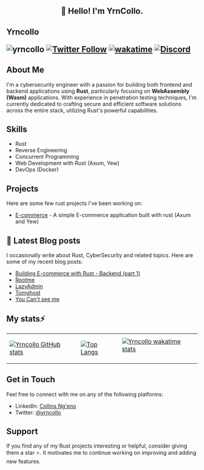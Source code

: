 <h2 align="center">👋 Hello! I'm YrnCollo.</h2>

## Yrncollo <p align="left"> <img src="https://komarev.com/ghpvc/?username=yrncollo" alt="yrncollo"/> [![Twitter Follow](https://img.shields.io/twitter/follow/Yrn_Collo?color=Yellow&label=%40YrnCollo&logoColor=blueviolet&style=social)](https://twitter.com/Yrn_Collo) [![wakatime](https://wakatime.com/badge/user/29b6af22-e962-46be-ba76-90205ebd51af.svg)](https://wakatime.com/@29b6af22-e962-46be-ba76-90205ebd51af) [![Discord](https://img.shields.io/discord/950481728068263976?color=blueviolet&logo=Discord&style=plastic)](https://discord.gg/4rYWA4HbJd)</p>
## About Me

I'm a cybersecurity engineer with a passion for building both frontend and backend applications using **Rust**, particularly focusing on **WebAssembly (Wasm)** applications. With experience in penetration testing techniques, I'm currently dedicated to crafting secure and efficient software solutions across the entire stack, utilizing Rust's powerful capabilities.

## Skills

- Rust
- Reverse Engineering
- Concurrent Programming
- Web Development with Rust (Axum, Yew)
- DevOps (Docker)

## Projects
Here are some few rust projects I've been working on:

- [E-commerce](https://github.com/yrncolloo/E-commerce) - A simple E-commerce application built with rust (Axum and Yew)

<!-- ![Metrics](https://metrics.lecoq.io/yrncollo?template=classic&introduction=1&tweets=1&base=header%2C%20activity%2C%20community%2C%20repositories%2C%20metadata&base.indepth=false&base.hireable=false&base.skip=false&introduction=false&introduction.title=true&tweets=false&tweets.user=Yrn_Collo&tweets.attachments=false&tweets.limit=2&config.timezone=Africa%2FNairobi) -->
<!---
🔗 &nbsp;**Connect with me**
<a href="https://twitter.com/Yrn_Collo" target="blank"><img align="center" src="https://raw.githubusercontent.com/rahuldkjain/github-profile-readme-generator/master/src/images/icons/Social/twitter.svg" alt="gautamkrishnar" height="30" width="40" /></a>
<a href="https://linkedin.com/in/collins-ngeno" target="blank"><img align="center" src="https://raw.githubusercontent.com/rahuldkjain/github-profile-readme-generator/master/src/images/icons/Social/linked-in-alt.svg" alt="gautamkrishnar" height="30" width="40" /></a> -->

## 📖 Latest Blog posts
I occasionally write about Rust, CyberSecurity and related topics. Here are some of my recent blog posts:

<!-- YRNCOLLO:START -->
- [Building E-commerce with Rust - Backend &lpar;part 1&rpar;](https://yrncollo.me/posts/ecommerce/)
- [Rootme](https://yrncollo.me/posts/RootMe/)
- [LazyAdmin](https://yrncollo.me/posts/LazyAdmin/)
- [Tomghost](https://yrncollo.me/posts/tomghost/)
- [You Can&#39;t see me](https://yrncollo.me/posts/you-cant-c-me/)
<!-- YRNCOLLO:END -->

## My stats⚡ 
<table>
  <tr>
    <td>
        
[![Yrncollo GitHub stats](https://github-readme-stats.vercel.app/api?username=yrncollo&show_icons=true&theme=react&bg_color=0D1117&color=5BCDEC&line=5BCDEC&point=FFFFFF&hide_border=true&repo=github-readme-stats)](https://github.com/anuraghazra/github-readme-stats)
    </td>
    <td>
        
[![Top Langs](https://github-readme-stats.vercel.app/api/top-langs/?username=yrncollo&show_icons=true&theme=react&bg_color=0D1117&color=5BCDEC&line=5BCDEC&point=FFFFFF&hide_border=true)](https://github.com/anuraghazra/github-readme-stats)
    </td>
    <td> 
[![Yrncollo wakatime stats](https://github-readme-stats.vercel.app/api/wakatime/?&username=yrncollo&theme=react&bg_color=0D1117&color=5BCDEC&line=5BCDEC&point=FFFFFF&hide_border=true)](https://github.com/anuraghazra/github-readme-stats)       
 </td>
  </tr>
</table>

## Get in Touch

Feel free to connect with me on any of the following platforms:

- LinkedIn: [Collins Ng'eno](https://www.linkedin.com/in/collins-ngeno/)
- Twitter: [@yrncollo](https://twitter.com/rustacean_dev)

## Support

If you find any of my Rust projects interesting or helpful, consider giving them a star ⭐️. It motivates me to continue working on improving and adding new features.
